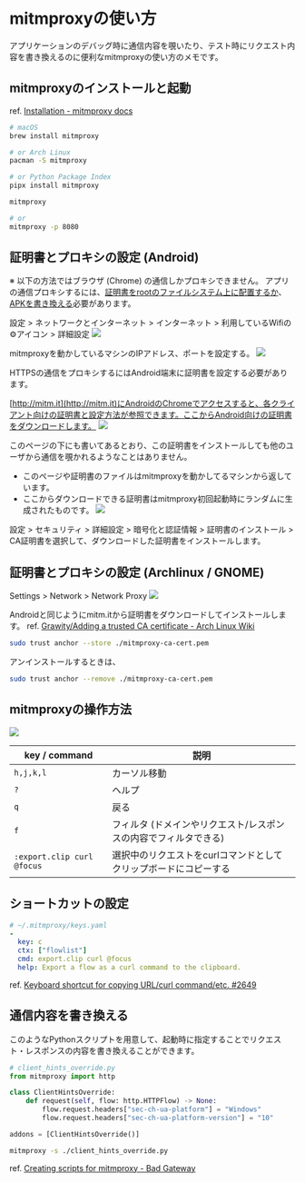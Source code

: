 # mitmproxyの使い方

アプリケーションのデバッグ時に通信内容を覗いたり、テスト時にリクエスト内容を書き換えるのに便利なmitmproxyの使い方のメモです。

## mitmproxyのインストールと起動

ref. [Installation - mitmproxy docs](https://docs.mitmproxy.org/stable/overview-installation/)

```sh
# macOS
brew install mitmproxy

# or Arch Linux
pacman -S mitmproxy

# or Python Package Index
pipx install mitmproxy
```

```sh
mitmproxy

# or
mitmproxy -p 8080
```

## 証明書とプロキシの設定 (Android)

※ 以下の方法ではブラウザ (Chrome) の通信しかプロキシできません。
アプリの通信プロキシするには、[証明書をrootのファイルシステム上に配置するか](https://github.com/mitmproxy/mitmproxy/issues/2054#issuecomment-327735569)、
[APKを書き換える](https://github.com/mitmproxy/mitmproxy/issues/2054#issuecomment-289206209)必要があります。

設定 > ネットワークとインターネット > インターネット >
利用しているWifiの⚙️アイコン > 詳細設定
![](https://storage.googleapis.com/iinm-blog/2022-02-23--mitmproxy-cheat-sheat/155329499-b8154ce4-45ce-4920-a3a8-a43d79e0bcce.png)

mitmproxyを動かしているマシンのIPアドレス、ポートを設定する。
![](https://storage.googleapis.com/iinm-blog/2022-02-23--mitmproxy-cheat-sheat/155329504-326bd614-5c7c-42d5-9b29-97f592f09538.png) 

HTTPSの通信をプロキシするにはAndroid端末に証明書を設定する必要があります。

[http://mitm.it](http://mitm.it)にAndroidのChromeでアクセスすると、各クライアント向けの証明書と設定方法が参照できます。ここからAndroid向けの証明書をダウンロードします。
![](https://storage.googleapis.com/iinm-blog/2022-02-23--mitmproxy-cheat-sheat/155329507-024702c0-4107-4cff-ba2f-005e78bc6700.png)

このページの下にも書いてあるとおり、この証明書をインストールしても他のユーザから通信を覗かれるようなことはありません。
- このページや証明書のファイルはmitmproxyを動かしてるマシンから返しています。
- ここからダウンロードできる証明書はmitmproxy初回起動時にランダムに生成されたものです。
![](https://storage.googleapis.com/iinm-blog/2022-02-23--mitmproxy-cheat-sheat/155329510-2280a9ef-c159-4212-81d7-c403cbc2a0f9.png)

設定 > セキュリティ > 詳細設定 > 暗号化と認証情報 > 証明書のインストール >
CA証明書を選択して、ダウンロードした証明書をインストールします。

## 証明書とプロキシの設定 (Archlinux / GNOME)

Settings > Network > Network Proxy
![](https://storage.googleapis.com/iinm-blog/2022-02-23--mitmproxy-cheat-sheat/155333350-b1e24322-6278-4884-9bb1-3c8678f28a4b.png)

Androidと同じようにmitm.itから証明書をダウンロードしてインストールします。
ref. [Grawity/Adding a trusted CA certificate - Arch Linux Wiki](https://wiki.archlinux.org/title/User:Grawity/Adding_a_trusted_CA_certificate)

```sh
sudo trust anchor --store ./mitmproxy-ca-cert.pem
```

アンインストールするときは、
```sh
sudo trust anchor --remove ./mitmproxy-ca-cert.pem
```

## mitmproxyの操作方法

![](https://storage.googleapis.com/iinm-blog/2022-02-23--mitmproxy-cheat-sheat/155335446-dc9ea697-3aeb-4f5c-b7cf-c53da65a3be0.png)

| key / command | 説明 |
| --- | --- |
| `h,j,k,l` | カーソル移動 |
| `?` | ヘルプ |
| `q` | 戻る |
| `f` | フィルタ (ドメインやリクエスト/レスポンスの内容でフィルタできる) |
| `:export.clip curl @focus` | 選択中のリクエストをcurlコマンドとしてクリップボードにコピーする |

## ショートカットの設定

```yaml
# ~/.mitmproxy/keys.yaml
-
  key: c
  ctx: ["flowlist"]
  cmd: export.clip curl @focus
  help: Export a flow as a curl command to the clipboard.
```

ref. [Keyboard shortcut for copying URL/curl command/etc. #2649](https://github.com/mitmproxy/mitmproxy/issues/2649#issuecomment-392342343)

## 通信内容を書き換える

このようなPythonスクリプトを用意して、起動時に指定することでリクエスト・レスポンスの内容を書き換えることができます。

```python
# client_hints_override.py
from mitmproxy import http

class ClientHintsOverride:
    def request(self, flow: http.HTTPFlow) -> None:
        flow.request.headers["sec-ch-ua-platform"] = "Windows"
        flow.request.headers["sec-ch-ua-platform-version"] = "10"

addons = [ClientHintsOverride()]
```

```sh
mitmproxy -s ./client_hints_override.py
```

ref. [Creating scripts for mitmproxy - Bad Gateway](https://lucaslegname.github.io/mitmproxy/2020/11/04/mitmproxy-scripts.html)
